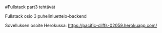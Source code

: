 #Fullstack part3 tehtävät

Fullstack osio 3 puhelinluettelo-backend

Sovelluksen osoite Herokussa: https://pacific-cliffs-02059.herokuapp.com/
